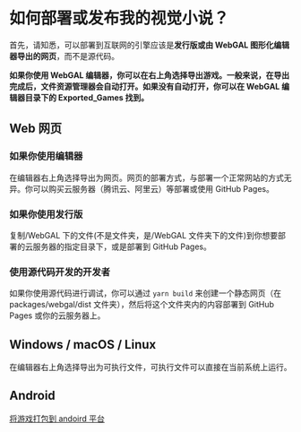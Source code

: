 # 如何部署或发布我的视觉小说？

首先，请知悉，可以部署到互联网的引擎应该是**发行版或由 WebGAL 图形化编辑器导出的网页**，而不是源代码。

**如果你使用 WebGAL 编辑器，你可以在右上角选择导出游戏。一般来说，在导出完成后，文件资源管理器会自动打开。如果没有自动打开，你可以在 WebGAL 编辑器目录下的 Exported_Games 找到。**

## Web 网页

### 如果你使用**编辑器**

在编辑器右上角选择导出为网页。网页的部署方式，与部署一个正常网站的方式无异。你可以购买云服务器（腾讯云、阿里云）等部署或使用 GitHub Pages。

### 如果你使用**发行版**

复制/WebGAL 下的文件(不是文件夹，是/WebGAL 文件夹下的文件)到你想要部署的云服务器的指定目录下，或是部署到 GitHub Pages。

### 使用**源代码开发**的开发者

如果你使用源代码进行调试，你可以通过 `yarn build` 来创建一个静态网页（在 packages/webgal/dist 文件夹），然后将这个文件夹内的内容部署到 GitHub Pages 或你的云服务器上。

## Windows / macOS / Linux

在编辑器右上角选择导出为可执行文件，可执行文件可以直接在当前系统上运行。

## Android

[将游戏打包到 andoird 平台](./android.md)
